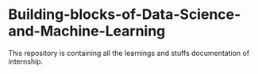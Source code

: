 # Building-blocks-of-Data-Science-and-Machine-Learning
This repository is containing all the learnings and stuffs documentation of internship.
